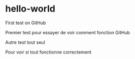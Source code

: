 # hello-world
First test on GitHub

Premier test pour essayer de voir comment fonction GitHub

Autre test tout seul

Pour voir si tout fonctionne correctement
